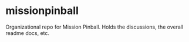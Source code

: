 # missionpinball
Organizational repo for Mission Pinball. Holds the discussions, the overall readme docs, etc.
